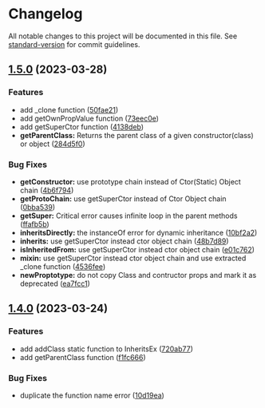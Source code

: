 # Changelog

All notable changes to this project will be documented in this file. See [standard-version](https://github.com/conventional-changelog/standard-version) for commit guidelines.

## [1.5.0](https://github.com/snowyu/inherits-ex.js/compare/v1.4.0...v1.5.0) (2023-03-28)


### Features

* add _clone function ([50fae21](https://github.com/snowyu/inherits-ex.js/commit/50fae213972adbd28287c6eeb702325bbc735545))
* add getOwnPropValue function ([73eec0e](https://github.com/snowyu/inherits-ex.js/commit/73eec0e1b655037aa4fe2140453ccd1a79f105f7))
* add getSuperCtor function ([4138deb](https://github.com/snowyu/inherits-ex.js/commit/4138deb903ae4f7134a09a7d1f17100a10f2d896))
* **getParentClass:** Returns the parent class of a given constructor(class) or object ([284d5f0](https://github.com/snowyu/inherits-ex.js/commit/284d5f02b6a551adb3c6655ce3761846b498e27d))


### Bug Fixes

* **getConstructor:** use prototype chain instead of Ctor(Static) Object chain ([4b6f794](https://github.com/snowyu/inherits-ex.js/commit/4b6f7942791a663c3fda098a842ea53abf9b7666))
* **getProtoChain:** use getSuperCtor instead of Ctor Object chain ([0bba539](https://github.com/snowyu/inherits-ex.js/commit/0bba539e2a29de1df34548bd204c839711a570b9))
* **getSuper:** Critical error causes infinite loop in the parent methods ([ffafb5b](https://github.com/snowyu/inherits-ex.js/commit/ffafb5b08c207f666a97fe55a605e6d251ce6831))
* **inheritsDirectly:** the instanceOf error for dynamic inheritance ([10bf2a2](https://github.com/snowyu/inherits-ex.js/commit/10bf2a2960c54defbf8b2f82aa5855ba839444a4))
* **inherits:** use getSuperCtor instead ctor object chain ([48b7d89](https://github.com/snowyu/inherits-ex.js/commit/48b7d898348bbc362ca782a58b53e09d8abca0a7))
* **isInheritedFrom:** use getSuperCtor instead ctor object chain ([e01c762](https://github.com/snowyu/inherits-ex.js/commit/e01c7629d1cb1f536b7dd28a440af262556f4176))
* **mixin:** use getSuperCtor instead ctor object chain and use extracted _clone function ([4536fee](https://github.com/snowyu/inherits-ex.js/commit/4536feead0fcabc11ad85bdeee91cf2cae1ed83f))
* **newProptotype:** do not copy Class and contructor props and mark it as deprecated ([ea7fcc1](https://github.com/snowyu/inherits-ex.js/commit/ea7fcc1e63987fdf0d7e27d32d6fc3117920dc1b))

## [1.4.0](https://github.com/snowyu/inherits-ex.js/compare/v1.3.6...v1.4.0) (2023-03-24)


### Features

* add addClass static function to InheritsEx ([720ab77](https://github.com/snowyu/inherits-ex.js/commit/720ab776f86a710f7815d405077c89dad210831b))
* add getParentClass function ([f1fc666](https://github.com/snowyu/inherits-ex.js/commit/f1fc666ba43d0e03ba879b2b1ab9ec156a58b446))


### Bug Fixes

* duplicate the function name error ([10d19ea](https://github.com/snowyu/inherits-ex.js/commit/10d19ea2ca016a3c498078cf4dbe935b610b5a19))
